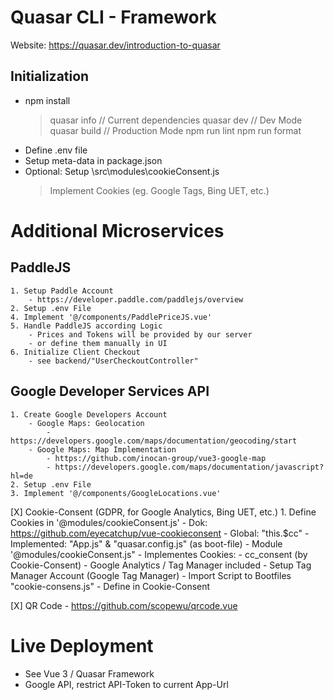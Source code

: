 # Quasar CLI - Framework
Website: https://quasar.dev/introduction-to-quasar

## Initialization
 - npm install
    > quasar info         // Current dependencies
    > quasar dev          // Dev Mode
    > quasar build        // Production Mode
    > npm run lint
    > npm run format
 - Define .env file
 - Setup meta-data in package.json
 - Optional: Setup \src\modules\cookieConsent.js
    > Implement Cookies (eg. Google Tags, Bing UET, etc.)

# Additional Microservices
## PaddleJS
    1. Setup Paddle Account
        - https://developer.paddle.com/paddlejs/overview
    2. Setup .env File
    4. Implement '@/components/PaddlePriceJS.vue'
    5. Handle PaddleJS according Logic
        - Prices and Tokens will be provided by our server
        - or define them manually in UI
    6. Initialize Client Checkout
        - see backend/"UserCheckoutController"

## Google Developer Services API
    1. Create Google Developers Account
        - Google Maps: Geolocation
            - https://developers.google.com/maps/documentation/geocoding/start 
        - Google Maps: Map Implementation    
            - https://github.com/inocan-group/vue3-google-map
            - https://developers.google.com/maps/documentation/javascript?hl=de
    2. Setup .env File
    3. Implement '@/components/GoogleLocations.vue' 
        
[X] Cookie-Consent (GDPR, for Google Analytics, Bing UET, etc.)
    1. Define Cookies in '@modules/cookieConsent.js'
        - Dok: https://github.com/eyecatchup/vue-cookieconsent
        - Global: "this.$cc"
        - Implemented: "App.js" & "quasar.config.js" (as boot-file)
        - Module '@modules/cookieConsent.js"
        - Implementes Cookies: 
            - cc_consent (by Cookie-Consent)
            - Google Analytics / Tag Manager included
                - Setup Tag Manager Account (Google Tag Manager)
                - Import Script to Bootfiles "cookie-consens.js"
                - Define in Cookie-Consent

[X] QR Code
    - https://github.com/scopewu/qrcode.vue


# Live Deployment
 - See Vue 3 / Quasar Framework
 - Google API, restrict API-Token to current App-Url
